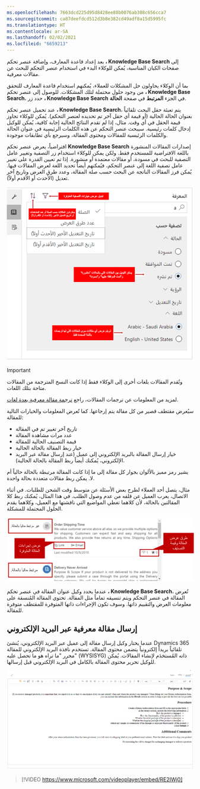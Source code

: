 ```yaml
---
ms.openlocfilehash: 7663dcd225d95d8428ee88b0076ab308c656cca7
ms.sourcegitcommit: ca87deefdcd512d3b8e382cd49adf8a15d5995fc
ms.translationtype: HT
ms.contentlocale: ar-SA
ms.lasthandoff: 02/02/2021
ms.locfileid: "6659213"
---
```

بعد إعداد قاعدة المعارف، وإضافة عنصر تحكم **، Knowledge Base Search** إلى صفحات الكيان المناسبة، يُمكن للوكلاء البدء في استخدام عنصر التحكم للبحث عن مقالات معرفية.

بما أن الوكلاء يحاولون حل المشكلات للعملاء، يُمكنهم استخدام قاعدة المعارف للتحقق من وجود حلول محتملة لتلك المشكلات. للوصول إلى عنصر تحكم **، Knowledge Base Search**، حدد زر **، Knowledge Base Search** في الجزء **المرتبط** في صفحة **الحالة**.

عند تحميل عنصر تحكم **، Knowledge Base Search**، يتم تعبئة حقل البحث تلقائياً بعنوان الحالة الحالية (أو قيمة أي حقل آخر تم تحديده لعنصر التحكم). يُمكن للوكلاء تجاوز قيمة الحقل في أي وقت. مثال، إذا لم تقدم النتائج الحالية إجابة كافية، يُمكن للوكيل إدخال كلمات رئيسية. سيبحث عنصر التحكم عن هذه الكلمات الرئيسية في عنوان الحالة والكلمات الرئيسية للمقالات ومحتوى المقالة، وسيرجع بأي تطابقات موجودة.

افتراضياً، يعرض عنصر تحكم **Knowledge Base Search** إصدارات المقالات المنشورة باللغة الافتراضية للمستخدم فقط. ولكن يمكن للوكلاء استخدام زر التصفية وتغيير عامل التصفية للبحث في مسودة، أو مقالات معتمدة أو منشورة. إذا تم تعيين القدرة على تغيير عامل تصفية اللغة إلى عنصر التحكم، فيُمكنهم أيضاً تحديد اللغة لعرض المقالات فيها. يُمكن فرز المقالات الناتجة عن البحث حسب صلة المقالة، وعدد طرق العرض وتاريخ آخر تعديل (الأحدث أو الأقدم أولاً).

![لقطة شاشة لعنصر تحكم "، Knowledge Base Search" مع تحديد الميزات الرئيسية.](../media/RC-Unit4-1.png)

> [!IMPORTANT] 
> وتُقدم المقالات بلغات أخرى إلى الوكلاء فقط إذا كانت النسخ المترجمة من المقالات متاحة بتلك اللغات.

لمزيد من المعلومات عن ترجمات المقالات، راجع [ترجمة مقالة معرفية بعدة لغات](https://docs.microsoft.com/dynamics365/customer-engagement/customer-service/customer-service-hub-user-guide-knowledge-article#translate-a-knowledge-article-in-multiple-languages).

سيُعرض مقتطف قصير من كل مقالة يتم إرجاعها. كما تُعرض المعلومات والخيارات التالية للمقالة:

- تاريخ آخر تغيير تم في المقالة
- عدد مرات مشاهدة المقالة
- قيمة التصنيف الحالية للمقالة
- خيار ربط المقالة بالحالة الحالية
- خيار إرسال المقالة بالبريد الإلكتروني إلى عميل (عند إرسال مقالة عبر البريد الإلكتروني، يُمكنك أيضاً ربط المقالة بالحالة الحالية).

يشير رمز مميز بالألوان بجوار كل مقالة إلى ما إذا كانت المقالة مرتبطة بالحالة حالياً أم لا. يمكن ربط مقالات متعددة بحالة واحدة.

مثال، يتصل أحد العملاء لطرح بعض الأسئلة عن متوسط وقت الشحن للطلبات. في أثناء الاتصال، يعرب العميل عن قلقه من عدم وصول الطلب. في هذا المثال، يُمكنك ربط كلا المقالتين بالحالة، لأن كلاهما تغطي المواضيع التي ناقشتها مع العميل، وكلاهما يقدم الحلول المحتملة للمشكلة.

![لقطة شاشة لوقت شحن الطلب مع الميزات الرئيسية المحددة.](../media/RC-Unit4-2.png)

عندما يحدد وكيل عنوان المقالة في عنصر تحكم **، Knowledge Base Search**، تُعرض المقالة في عنصر التحكم ويتم تنسيقه تماماً مثل المقالة. تحتوي المقالة المُنسقة على معلومات العرض والتقييم ذاتها. وسوف تكون الإجراءات ذاتها المتوفرة للمقتطف متوفرة للمقالة.

## <a name="emailing-a-knowledge-article"></a>إرسال مقالة معرفية عبر البريد الإلكتروني

عندما يختار وكيل إرسال مقالة إلى عميل عبر البريد الإلكتروني، يُنشئ Dynamics 365 تلقائياً بريداً إلكترونياً يتضمن محتوى المقالة. تستخدم نافذة البريد الإلكتروني للمقالة محرر "ما تراه هو ما تحصل عليه" (WYSISYG) ذاته المُستخدَم لإنشاء المقالات. يُمكن للوكيل تحرير محتوى المقالة بالكامل في البريد الإلكتروني قبل إرسالها.

![لقطة شاشة للبريد الإلكتروني المُنشأ تلقائياً.](../media/RC-Unit4-3.png)

> [!VIDEO https://www.microsoft.com/videoplayer/embed/RE2IWj0]
